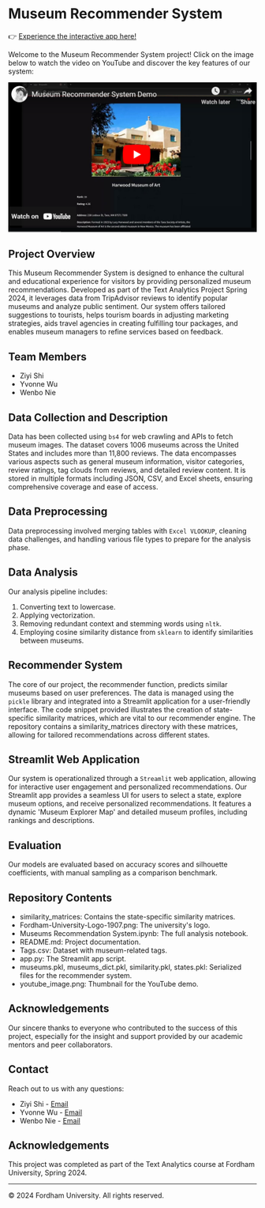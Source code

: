 # Museum Recommender System

👉 [Experience the interactive app here!](https://museum-recommender-system-2024.streamlit.app/)


Welcome to the Museum Recommender System project! Click on the image below to watch the video on YouTube and discover the key features of our system:

[![Museum Recommender System Demo](https://raw.githubusercontent.com/gogoziyishi/Museum-Recommender-System/main/youtube_image.png)](https://youtu.be/lvWCA3LXktQ?si=hgPdO_cCTunxOPG0 "Click to Watch Introduction Video")


## Project Overview
This Museum Recommender System is designed to enhance the cultural and educational experience for visitors by providing personalized museum recommendations. Developed as part of the Text Analytics Project Spring 2024, it leverages data from TripAdvisor reviews to identify popular museums and analyze public sentiment. Our system offers tailored suggestions to tourists, helps tourism boards in adjusting marketing strategies, aids travel agencies in creating fulfilling tour packages, and enables museum managers to refine services based on feedback.

## Team Members
- Ziyi Shi
- Yvonne Wu
- Wenbo Nie

## Data Collection and Description
Data has been collected using `bs4` for web crawling and APIs to fetch museum images. The dataset covers 1006 museums across the United States and includes more than 11,800 reviews. The data encompasses various aspects such as general museum information, visitor categories, review ratings, tag clouds from reviews, and detailed review content. It is stored in multiple formats including JSON, CSV, and Excel sheets, ensuring comprehensive coverage and ease of access.

## Data Preprocessing
Data preprocessing involved merging tables with `Excel VLOOKUP`, cleaning data challenges, and handling various file types to prepare for the analysis phase.

## Data Analysis
Our analysis pipeline includes:
1. Converting text to lowercase.
2. Applying vectorization.
3. Removing redundant context and stemming words using `nltk`.
4. Employing cosine similarity distance from `sklearn` to identify similarities between museums.

## Recommender System
The core of our project, the recommender function, predicts similar museums based on user preferences. The data is managed using the `pickle` library and integrated into a Streamlit application for a user-friendly interface. The code snippet provided illustrates the creation of state-specific similarity matrices, which are vital to our recommender engine. The repository contains a similarity_matrices directory with these matrices, allowing for tailored recommendations across different states.

## Streamlit Web Application
Our system is operationalized through a `Streamlit` web application, allowing for interactive user engagement and personalized recommendations. Our Streamlit app provides a seamless UI for users to select a state, explore museum options, and receive personalized recommendations. It features a dynamic 'Museum Explorer Map' and detailed museum profiles, including rankings and descriptions.


## Evaluation
Our models are evaluated based on accuracy scores and silhouette coefficients, with manual sampling as a comparison benchmark.

## Repository Contents
- similarity_matrices: Contains the state-specific similarity matrices.
- Fordham-University-Logo-1907.png: The university's logo.
- Museums Recommendation System.ipynb: The full analysis notebook.
- README.md: Project documentation.
- Tags.csv: Dataset with museum-related tags.
- app.py: The Streamlit app script.
- museums.pkl, museums_dict.pkl, similarity.pkl, states.pkl: Serialized files for the recommender system.
- youtube_image.png: Thumbnail for the YouTube demo.

## Acknowledgements
Our sincere thanks to everyone who contributed to the success of this project, especially for the insight and support provided by our academic mentors and peer collaborators.

## Contact

Reach out to us with any questions:

- Ziyi Shi - [Email](mailto:ziyishi@fordham.edu)
- Yvonne Wu - [Email](mailto:swu180@fordham.edu)
- Wenbo Nie - [Email](mailto:wnie5@fordham.edu)

## Acknowledgements

This project was completed as part of the Text Analytics course at Fordham University, Spring 2024.

---

© 2024 Fordham University. All rights reserved.

